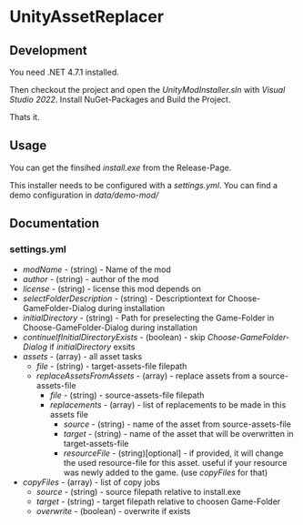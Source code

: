 # UnityAssetReplacer

## Development

You need .NET 4.7.1 installed.

Then checkout the project and open the *UnityModInstaller.sln* with *Visual Studio 2022*.
Install NuGet-Packages and Build the Project.

Thats it.

## Usage

You can get the finsihed *install.exe* from the Release-Page.

This installer needs to be configured with a *settings.yml*.
You can find a demo configuration in *data/demo-mod/*

## Documentation

### settings.yml

* *modName* - (string) - Name of the mod
* *author* - (string) - author of the mod
* *license* - (string) - license this mod depends on
* *selectFolderDescription* - (string) - Descriptiontext for Choose-GameFolder-Dialog during installation
* *initialDirectory* - (string) - Path for preselecting the Game-Folder in Choose-GameFolder-Dialog during installation
* *continueIfInitialDirectoryExists* - (boolean) - skip *Choose-GameFolder-Dialog* if *initialDirectory* exsits
* *assets* - (array) - all asset tasks
  * *file* - (string) - target-assets-file filepath
  * *replaceAssetsFromAssets* - (array) - replace assets from a source-assets-file
    * *file* - (string) - source-assets-file filepath
    * *replacements* - (array) - list of replacements to be made in this assets file
      * *source* - (string) - name of the asset from source-assets-file
      * *target* - (string) - name of the asset that will be overwritten in target-assets-file
      * *resourceFile* - (string)[optional] - if provided, it will change the used resource-file for this asset. useful if your resource was newly added to the game. (use *copyFiles* for that)
* *copyFiles* - (array) - list of copy jobs
  * *source* - (string) - source filepath relative to install.exe
  * *target* - (string) - target filepath relative to choosen Game-Folder
  * *overwrite* - (boolean) - overwrite if exists